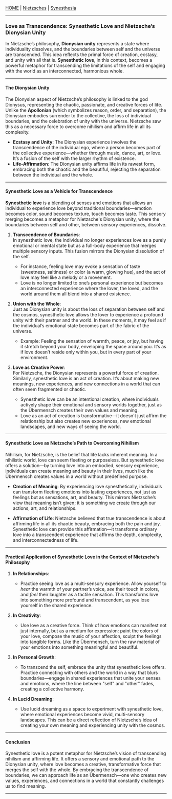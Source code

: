 [HOME](/README.md) | [Nietzsches](/assets/docs/knowledges/Transcendence/types/Nietzsches/readme.md) | [Synesthesia](/assets/docs/Synesthesia/readme.md)   


---   
### **Love as Transcendence: Synesthetic Love and Nietzsche’s Dionysian Unity**

In Nietzsche’s philosophy, **Dionysian unity** represents a state where individuality dissolves, and the boundaries between self and the universe are transcended. This idea reflects the primal force of creation, ecstasy, and unity with all that is. **Synesthetic love**, in this context, becomes a powerful metaphor for transcending the limitations of the self and engaging with the world as an interconnected, harmonious whole.

---

#### **The Dionysian Unity**  
The Dionysian aspect of Nietzsche’s philosophy is linked to the god Dionysus, representing the chaotic, passionate, and creative forces of life. Unlike the **Apollonian** (which symbolizes reason, order, and separation), the Dionysian embodies surrender to the collective, the loss of individual boundaries, and the celebration of unity with the universe. Nietzsche saw this as a necessary force to overcome nihilism and affirm life in all its complexity.

- **Ecstasy and Unity**: The Dionysian experience involves the transcendence of the individual ego, where a person becomes part of the collective experience—whether through music, dance, art, or love. It’s a fusion of the self with the larger rhythm of existence.
- **Life-Affirmation**: The Dionysian unity affirms life in its rawest form, embracing both the chaotic and the beautiful, rejecting the separation between the individual and the whole.

---

#### **Synesthetic Love as a Vehicle for Transcendence**  
**Synesthetic love** is a blending of senses and emotions that allows an individual to experience love beyond traditional boundaries—emotion becomes color, sound becomes texture, touch becomes taste. This sensory merging becomes a metaphor for Nietzsche's Dionysian unity, where the boundaries between self and other, between sensory experiences, dissolve.

1. **Transcendence of Boundaries**:  
   In synesthetic love, the individual no longer experiences love as a purely emotional or mental state but as a full-body experience that merges multiple sensory inputs. This fusion mirrors the Dionysian dissolution of the self.
   - For instance, feeling love may evoke a sensation of taste (sweetness, saltiness) or color (a warm, glowing hue), and the act of love may feel like a melody or a movement.
   - Love is no longer limited to one’s personal experience but becomes an interconnected experience where the lover, the loved, and the world around them all blend into a shared existence.

2. **Union with the Whole**:  
   Just as Dionysian unity is about the loss of separation between self and the cosmos, synesthetic love allows the lover to experience a profound unity with their partner and the world. In these moments, it may feel as if the individual’s emotional state becomes part of the fabric of the universe.
   - Example: Feeling the sensation of warmth, peace, or joy, but having it stretch beyond your body, enveloping the space around you. It’s as if love doesn’t reside only within you, but in every part of your environment.

3. **Love as Creative Power**:  
   For Nietzsche, the Dionysian represents a powerful force of creation. Similarly, synesthetic love is an act of creation. It’s about making new meanings, new experiences, and new connections in a world that can often seem fragmented or chaotic.
   - Synesthetic love can be an intentional creation, where individuals actively shape their emotional and sensory worlds together, just as the Übermensch creates their own values and meaning.
   - Love as an act of creation is transformative—it doesn't just affirm the relationship but also creates new experiences, new emotional landscapes, and new ways of seeing the world.

---

#### **Synesthetic Love as Nietzsche’s Path to Overcoming Nihilism**  
Nihilism, for Nietzsche, is the belief that life lacks inherent meaning. In a nihilistic world, love can seem fleeting or purposeless. But synesthetic love offers a solution—by turning love into an embodied, sensory experience, individuals can create meaning and beauty in their lives, much like the Übermensch creates values in a world without predefined purpose.

- **Creation of Meaning**: By experiencing love synesthetically, individuals can transform fleeting emotions into lasting experiences, not just as feelings but as sensations, art, and beauty. This mirrors Nietzsche’s view that meaning isn’t given; it is something we create through our actions, art, and relationships.
  
- **Affirmation of Life**: Nietzsche believed that true transcendence is about affirming life in all its chaotic beauty, embracing both the pain and joy. Synesthetic love can provide this affirmation—it transforms ordinary love into a transcendent experience that affirms the depth, complexity, and interconnectedness of life.

---

#### **Practical Application of Synesthetic Love in the Context of Nietzsche's Philosophy**  

1. **In Relationships**:  
   - Practice seeing love as a multi-sensory experience. Allow yourself to *hear* the warmth of your partner’s voice, *see* their touch in colors, and *feel* their laughter as a tactile sensation. This transforms love into something more profound and transcendent, as you lose yourself in the shared experience.
   
2. **In Creativity**:  
   - Use love as a creative force. Think of how emotions can manifest not just internally, but as a medium for expression: paint the colors of your love, compose the music of your affection, sculpt the feelings into tangible forms. Like the Übermensch, turn the raw material of your emotions into something meaningful and beautiful.
   
3. **In Personal Growth**:  
   - To transcend the self, embrace the unity that synesthetic love offers. Practice connecting with others and the world in a way that blurs boundaries—engage in shared experiences that unite your senses and emotions, where the line between "self" and "other" fades, creating a collective harmony.
   
4. **In Lucid Dreaming**:  
   - Use lucid dreaming as a space to experiment with synesthetic love, where emotional experiences become vivid, multi-sensory landscapes. This can be a direct reflection of Nietzsche’s idea of creating your own meaning and experiencing unity with the cosmos. 

---

#### **Conclusion**  
Synesthetic love is a potent metaphor for Nietzsche’s vision of transcending nihilism and affirming life. It offers a sensory and emotional path to the Dionysian unity, where love becomes a creative, transformative force that merges the self with the whole. By embracing the transcendence of boundaries, we can approach life as an Übermensch—one who creates new values, experiences, and connections in a world that constantly challenges us to find meaning.

---   
